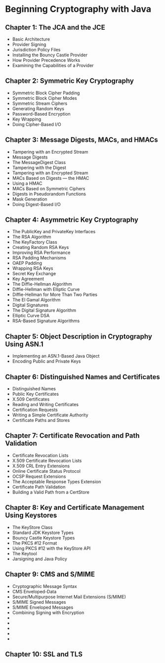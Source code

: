# Beginning Cryptography with Java

## Chapter 1: The JCA and the JCE
- Basic Architecture
- Provider Signing
- Jurisdiction Policy Files
- Installing the Bouncy Castle Provider
- How Provider Precedence Works
- Examining the Capabilities of a Provider

## Chapter 2: Symmetric Key Cryptography
- Symmetric Block Cipher Padding
- Symmetric Block Cipher Modes
- Symmetric Stream Ciphers
- Generating Random Keys
- Password-Based Encryption
- Key Wrapping
- Doing Cipher-Based I/O

## Chapter 3: Message Digests, MACs, and HMACs 
- Tampering with an Encrypted Stream
- Message Digests
- The MessageDigest Class
- Tampering with the Digest
- Tampering with an Encrypted Stream
- MACs Based on Digests — the HMAC
- Using a HMAC
- MACs Based on Symmetric Ciphers
- Digests in Pseudorandom Functions
- Mask Generation
- Doing Digest-Based I/O

## Chapter 4: Asymmetric Key Cryptography
- The PublicKey and PrivateKey Interfaces
- The RSA Algorithm
- The KeyFactory Class
- Creating Random RSA Keys
- Improving RSA Performance
- RSA Padding Mechanisms
- OAEP Padding
- Wrapping RSA Keys
- Secret Key Exchange
- Key Agreement
- The Diffie-Hellman Algorithm
- Diffie-Hellman with Elliptic Curve
- Diffie-Hellman for More Than Two Parties
- The El Gamal Algorithm
- Digital Signatures
- The Digital Signature Algorithm
- Elliptic Curve DSA
- RSA-Based Signature Algorithms

## Chapter 5: Object Description in Cryptography Using ASN.1
- Implementing an ASN.1-Based Java Object
- Encoding Public and Private Keys

## Chapter 6: Distinguished Names and Certificates
- Distinguished Names
- Public Key Certificates
- X.509 Certificates
- Reading and Writing Certificates
- Certification Requests
- Writing a Simple Certificate Authority
- Certificate Paths and Stores

## Chapter 7: Certificate Revocation and Path Validation
- Certificate Revocation Lists
- X.509 Certificate Revocation Lists
- X.509 CRL Entry Extensions
- Online Certificate Status Protocol
- OCSP Request Extensions
- The Acceptable Response Types Extension
- Certificate Path Validation
- Building a Valid Path from a CertStore

## Chapter 8: Key and Certificate Management Using Keystores
- The KeyStore Class
- Standard JDK Keystore Types
- Bouncy Castle Keystore Types
- The PKCS #12 Format
- Using PKCS #12 with the KeyStore API
- The Keytool
- Jarsigning and Java Policy

## Chapter 9: CMS and S/MIME
- Cryptographic Message Syntax
- CMS Enveloped-Data
- Secure/Multipurpose Internet Mail Extensions (S/MIME)
- S/MIME Signed Messages
- S/MIME Enveloped Messages
- Combining Signing with Encryption
- 
- 
- 
- 
- 


## Chapter 10: SSL and TLS
## 
## 
## 
## 
## 












